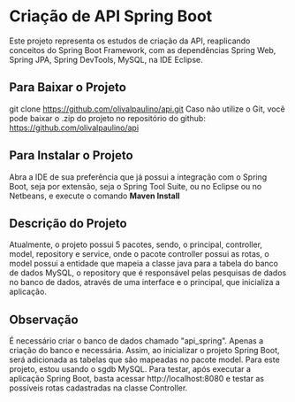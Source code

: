 # Criação de API Spring Boot

Este projeto representa os estudos de criação da API, reaplicando conceitos do Spring Boot Framework, com as dependências Spring Web, Spring JPA, Spring DevTools, MySQL, na IDE Eclipse.

## Para Baixar o Projeto

git clone https://github.com/olivalpaulino/api.git 
Caso não utilize o Git, você pode baixar o .zip do projeto no repositório do github: https://github.com/olivalpaulino/api

## Para Instalar o Projeto

Abra a IDE de sua preferência que já possui a integração com o Spring Boot, seja por extensão, seja o Spring Tool Suite, ou no Eclipse ou no Netbeans, e execute o comando **Maven Install**

## Descrição do Projeto

Atualmente, o projeto possui 5 pacotes, sendo, o principal, controller, model, repository e service, onde o pacote controller possui as rotas, o model possui a entidade que mapeia a classe java para a tabela do banco de dados MySQL, o repository que é responsável pelas pesquisas de dados no banco de dados, através de uma interface e o principal, que inicializa a aplicação.

## Observação

É necessário criar o banco de dados chamado "api_spring". Apenas a criação do banco e necessária. Assim, ao inicializar o projeto Spring Boot, será adicionada as tabelas que são mapeadas no pacote model. Para este projeto, estou usando o sgdb MySQL.
Para testar, após executar a aplicação Spring Boot, basta acessar http://localhost:8080 e testar as possíveis rotas cadastradas na classe Controller.
